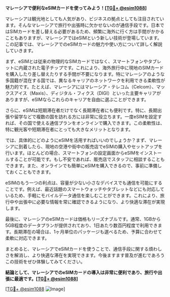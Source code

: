 **マレーシアで便利なeSIMカードを使ってみよう！[[TG💪+ @esim1088](https://t.me/s/esim1088)]**

マレーシアは観光地としても人気があり、ビジネスの拠点としても注目されています。そんなマレーシアで旅行や出張時に欠かせないのが通信手段です。日本ではSIMカードを差し替える必要があるため、頻繁に海外に行く方は手間がかかることもありますが、マレーシアではeSIMという新しい技術が登場しています。この記事では、マレーシアでのeSIMカードの魅力や使い方について詳しく解説していきます。

まず、eSIMとは従来の物理的なSIMカードではなく、スマートフォンやタブレットに内蔵された電子チップです。これにより、海外旅行中に現地のSIMカードを購入したり差し替えたりする手間が不要になります。特にマレーシアのような多国籍が混在する国では、異なるキャリアのネットワークを利用できる柔軟性が魅力的です。たとえば、マレーシアにはマレーシア・テレコム（Celcom）、マックスアイス（Maxis）、ディジタル・フィクス（DIGI）といった主要キャリアがありますが、eSIMならこれらのキャリアを自由に選ぶことができます。

さらに、eSIMは短期滞在者だけでなく長期滞在者にも便利です。特に、長期出張や留学などで複数の国を訪れる方には非常に役立ちます。一度eSIMを設定すれば、その国で使える通信プランをオンラインで購入できます。この柔軟性は、特に観光客や短期滞在者にとっても大きなメリットとなります。

では、具体的にどのようにeSIMを活用すればいいのでしょうか？まず、マレーシアに到着したら、現地の空港や街中の販売店でeSIMの購入やセットアップを行います。ほとんどの場合、スマートフォンの設定画面からeSIMをインストールすることが可能です。もし不安であれば、販売店でスタッフに相談することもできます。また、オンラインでも簡単にeSIMを購入できるので、事前に準備しておくこともできます。

eSIMのもう一つの利点は、容量が少ない小さなデバイスでも通信を可能にすることです。例えば、最近話題のスマートウォッチやタブレットなどにも対応しているため、手軽にモバイルデータ通信を楽しむことができます。これにより、旅行中や出張中に必要な情報を常に確認できるようになり、より快適な滞在が実現します。

最後に、マレーシアのeSIMカードは価格もリーズナブルです。通常、1GBから5GB程度のデータプランが提供されており、1日あたり数百円程度で利用できます。長期滞在の場合は、1ヶ月単位のパッケージも選べるため、予算に合わせて柔軟に対応できます。

まとめると、マレーシアでeSIMカードを使うことで、通信手段に関する煩わしさを解消し、より快適な滞在を実現できます。今後ますます普及が進むであろうこの技術をぜひ体験してみてください。

**結論として、マレーシアでのeSIMカードの導入は非常に便利であり、旅行や出張に最適です。[[TG💪+ @esim1088](https://t.me/s/esim1088)]**

[[TG💪+ @esim1088](https://t.me/s/esim1088) ![Image](https://i.postimg.cc/Y0z9fWf4/image.png)]